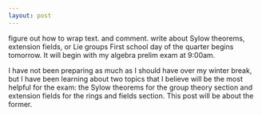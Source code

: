 ```yaml
---
layout: post
---
```

figure out how to wrap text. and comment. write about Sylow theorems, extension fields, or Lie groups
First school day of the quarter begins tomorrow. It will begin with my algebra prelim exam at 9:00am.

I have not been preparing as much as I should have over my winter break, but I have been learning about two topics that I believe will be the most helpful for the exam: the Sylow theorems for the group theory section and extension fields for the rings and fields section. This post will be about the former.
